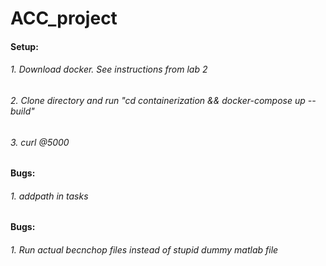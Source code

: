 # ACC_project

#### Setup:
###### 1. Download docker. See instructions from lab 2
###### 2. Clone directory and run "cd containerization && docker-compose up --build"
###### 3. curl @5000

#### Bugs:
###### 1. addpath in tasks 

#### Bugs:
###### 1. Run actual becnchop files instead of stupid dummy matlab file
